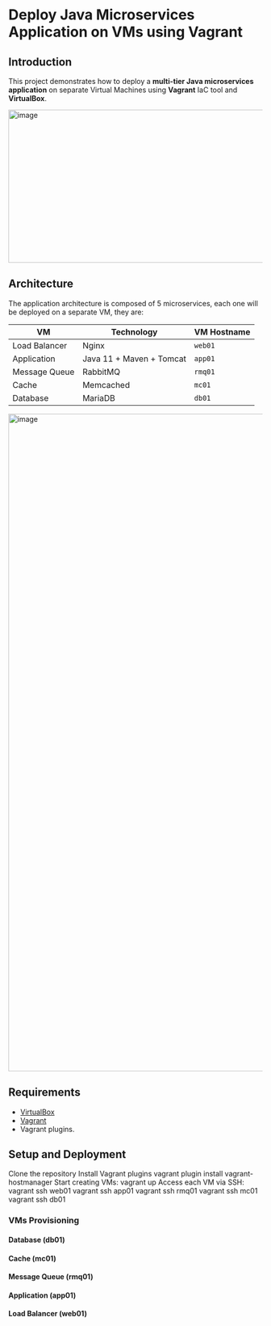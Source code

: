 # Deploy Java Microservices Application on VMs using Vagrant

## Introduction
This project demonstrates how to deploy a **multi-tier Java microservices application** on separate Virtual Machines using **Vagrant** IaC tool and **VirtualBox**.

<img width="627" height="303" alt="image" src="https://github.com/user-attachments/assets/fdde26cf-ab8d-4fbc-ae52-6b9b440aa075" />

## Architecture
The application architecture is composed of 5 microservices, each one will be deployed on a separate VM, they are:

| VM         | Technology             | VM Hostname |
|-----------------|------------------------|-------------|
| Load Balancer   | Nginx                  | `web01`     |
| Application     | Java 11 + Maven + Tomcat| `app01`     |
| Message Queue   | RabbitMQ                | `rmq01`     |
| Cache           | Memcached              | `mc01`      |
| Database        | MariaDB                | `db01`      |

<img width="2048" height="1302" alt="image" src="https://github.com/user-attachments/assets/8d9c68fa-2f3c-4a95-b9e6-da550952c2be" />

## Requirements
- [VirtualBox](https://www.virtualbox.org/)
- [Vagrant](https://www.vagrantup.com/)
- Vagrant plugins.

## Setup and Deployment
Clone the repository
Install Vagrant plugins
vagrant plugin install vagrant-hostmanager
Start creating VMs:
vagrant up
Access each VM via SSH:
vagrant ssh web01
vagrant ssh app01
vagrant ssh rmq01
vagrant ssh mc01
vagrant ssh db01

### VMs Provisioning

#### Database (db01)

#### Cache (mc01)

#### Message Queue (rmq01)

#### Application (app01)

#### Load Balancer (web01)
